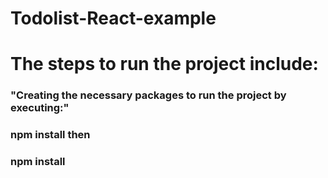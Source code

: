 # Todolist-React-example

# The steps to run the project include: 
### "Creating the necessary packages to run the project by executing:"
### npm install  then 
### npm install

